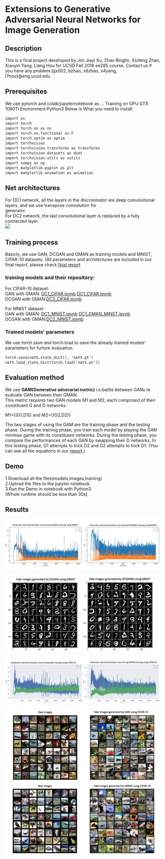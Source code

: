 # Extensions to Generative Adversarial Neural Networks for Image Generation

## Description
This is a final project developed by Jim Jiayi Xu, Zhao Binglin, Xiufeng Zhao, Xiaoyin Yang, Liang Hou for UCSD Fall 2018 ee285 course. Contact us if you have any problem:{jjx002, bzhao, x6zhao, x4yang, l7hou}@eng.ucsd.edu

## Prerequisites
We use pytorch and colab/jupyternotebook as ...
Training on GPU GTX 1080Ti
Environment:Python3
Below is What you need to install:
```
import os
import torch
import torch.nn as nn
import torch.nn.functional as F
import torch.optim as optim
import torchvision
import torchvision.transforms as transforms
import torchvision.datasets as dset
import torchvision.utils as vutils
import numpy as np
import matplotlib.pyplot as plt
import matplotlib.animation as animation
```
## Net architectures
For DC1 network, all the layers in the discriminator are deep convolutional layers, and we use transpose convolution for  
generator.   
For DC2 network, the last convolutional layer is replaced by a fully connected layer.   
![](https://skymind.ai/images/wiki/GANs.png)


## Training process
Basicly, we use GAN, DCGAN and GMAN as training models and MNIST, CIFAR-10 datasets. (All parameters and architectures are included in our final report, please check [final report](./final_report)

### training models and their repository:  
For CIFAR-10 dataset:   
GAN with GMAN: [DC1_CIFAR.ipynb](https://github.com/houliang428/ECE285_Project/blob/master/Training/DC1_CIFAR.ipynb)  [DC1_CIFAR.ipynb](https://github.com/houliang428/ECE285_Project/blob/master/Training/DC1_CIFAR_GMAN.ipynb)    
DCGAN with GMAN:[DC2_CIFAR.ipynb](https://github.com/houliang428/ECE285_Project/blob/master/Training/DC2_CIFAR.ipynb)

For MNIST dataset:  
GAN with GMAN: [DC1_MNIST.ipynb](https://github.com/houliang428/ECE285_Project/blob/master/Training/DC1_MNIST.ipynb)  [DC1_GMAN_MINST.ipynb](https://github.com/houliang428/ECE285_Project/blob/master/Training/DC1_GMAN_MINST.ipynb)  
DCGAN with GMAN:[DC2_MNIST.ipynb](https://github.com/houliang428/ECE285_Project/blob/master/Training/DC2_MNIST.ipynb)
 
### Trained models' parameters
We use torch.save and torch.load to save the already trained models' parameters for furture evaluation.
```
torch.save(netG.state_dict(), 'netX.pt')
netX.load_state_dict(torch.load('netX.pt'))
```

## Evaluation method 
We use **GAM(Generative adverarial metric)** i.e.battle between GANs to evaluate GAN between their GMAN.  
This metric requires two GAN models M1 and M2, each comprised of their constituent G and D networks.    

M1={(G1,D1)} and M2={(G2,D2)} 

The two stages of using the GAM are the training phase and the testing phase. During the training phase, you train each model by playing the GAN minimax game with its constituent networks. During the testing phase, you compare the performances of each GAN by swapping their D networks. In this testing phase, G1 attempts to trick D2 and G2 attempts to trick D1.  (You can see all the equations in our [report](./final_report).)
    

## Demo
1.Download all the files(models,images,training)     
2.Upload the files to the jupyter notebook.      
3.Run the Demo in notebook with Python3.  
(Whole runtime should be less than 30s)

## Results      
![](./images/DC1_MNIST_LOSS.png)   

![](./images/DC1_MNIST_IMAGE.png)   

![](./images/DC2_CIFAR_LOSS.png)   
  
![](./images/DC2_CIFAR_IMAGE.png)     
